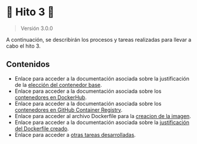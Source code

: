 # :whale: Hito 3 :whale:

> Versión 3.0.0

A continuación, se describirán los procesos y tareas realizadas para llevar a cabo el hito 3.

## Contenidos

- Enlace para acceder a la documentación asociada sobre la justificación de la [elección del contenedor base](hito3-justificaci%C3%B3n-contenedor.md).
- Enlace para acceder a la documentación asociada sobre los [contenedores en DockerHub](hito3-update-and-push.md).
- Enlace para acceder a la documentación asociada sobre los [contenedores en GitHub Container Registry](hito3-ghcr.md).
- Enlace para acceder al archivo Dockerfile para la [creacion de la imagen](./../../../Dockerfile).
- Enlace para acceder a la documentación asociada sobre la [justificación del Dockerfile creado](hito3-dockerfile.md).
- Enlace para acceder a [otras tareas desarrolladas](others.md).